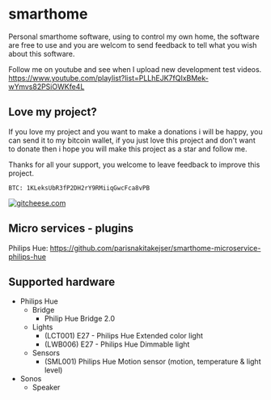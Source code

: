 # smarthome
Personal smarthome software, using to control my own home, the software are free to use and you are welcom to send feedback to tell what you wish about this software.

Follow me on youtube and see when I upload new development test videos. https://www.youtube.com/playlist?list=PLLhEJK7fQIxBMek-wYmvs82PSiOWKfe4L

## Love my project?
If you love my project and you want to make a donations i will be happy, you can send it to my bitcoin wallet, if you just love this project and don't want to donate then i hope you will make this project as a star and follow me.

Thanks for all your support, you welcome to leave feedback to improve this project.

```
BTC: 1KLeksUbR3fP2DH2rY9RMiiqGwcFca8vPB
```

[![gitcheese.com](https://s3.amazonaws.com/gitcheese-ui-master/images/badge.svg)](https://www.gitcheese.com/donate/users/359161/repos/76598226)

## Micro services - plugins
Philips Hue: https://github.com/parisnakitakejser/smarthome-microservice-philips-hue

## Supported hardware
- Philips Hue
  - Bridge
    - Philip Hue Bridge 2.0
  - Lights
    - (LCT001) E27 - Philips Hue Extended color light
    - (LWB006) E27 - Philips Hue Dimmable light
  - Sensors
    - (SML001) Philips Hue Motion sensor (motion, temperature & light level)
- Sonos
  - Speaker
